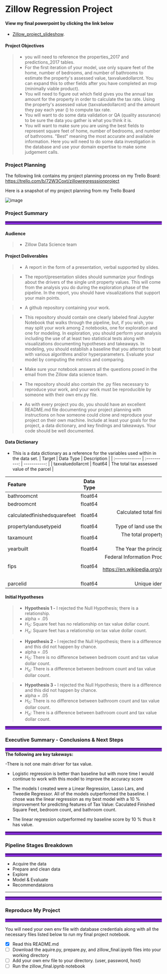 # Zillow Regression Project

#### View my final powerpoint by clicking the link below
- [Zillow_project_slideshow](https://www.canva.com/design/DAEhUSbRcyM/4YXSwC3HlhsAWvHlPb94xg/view?utm_content=DAEhUSbRcyM&utm_campaign=designshare&utm_medium=link&utm_source=publishsharelink).

#### Project Objectives
> - you will need to reference the properties_2017 and predictions_2017 tables.
> - For the first iteration of your model, use only square feet of the home, number of bedrooms, and number of bathrooms to estimate the property's assessed value, taxvaluedollarcnt. You can expand this to other fields after you have completed an mvp (minimally viable product).
> - You will need to figure out which field gives you the annual tax amount for the property in order to calculate the tax rate. Using the property's assessed value (taxvaluedollarcnt) and the amount they pay each year (<field name>) to compute tax rate.
> - You will want to do some data validation or QA (quality assurance) to be sure the data you gather is what you think it is.
> - You will want to make sure you are using the best fields to represent square feet of home, number of bedrooms, and number of bathrooms. "Best" meaning the most accurate and available information. Here you will need to do some data investigation in the database and use your domain expertise to make some judgement calls.

### Project Planning 

The following link contains my project planning process on my Trello Board: https://trello.com/b/72W3Coxt/zillowregresssionproject

Here is a snapshot of my project planning from my Trello Board

![image](https://user-images.githubusercontent.com/80718476/122064596-e2569880-cdb6-11eb-805f-7bc4c891acf9.png)

### Project Summary
<hr style="border-top: 10px groove blueviolet; margin-top: 1px; margin-bottom: 1px"></hr>


#### Audience
> - Zillow Data Science team

#### Project Deliverables
> - A report in the form of a presentation, verbal supported by slides.

> - The report/presentation slides should summarize your findings about the drivers of the single unit property values. This will come from the analysis you do during the exploration phase of the pipeline. In the report, you should have visualizations that support your main points.

> - A github repository containing your work.

   > - This repository should contain one clearly labeled final Jupyter Notebook that walks through the pipeline, but, if you wish, you may split your work among 2 notebooks, one for exploration and one for modeling. In exploration, you should perform your analysis including the use of at least two statistical tests along with visualizations documenting hypotheses and takeaways. In modeling, you should establish a baseline that you attempt to beat with various algorithms and/or hyperparameters. Evaluate your model by computing the metrics and comparing.

   > - Make sure your notebook answers all the questions posed in the email from the Zillow data science team.

  > - The repository should also contain the .py files necessary to reproduce your work, and your work must be reproducible by someone with their own env.py file.
  
  > - As with every project you do, you should have an excellent README.md file documenting your project planning with instructions on how someone could clone and reproduce your project on their own machine. Include at least your goals for the project, a data dictionary, and key findings and takeaways. Your code should be well documented.


#### Data Dictionary
    
- This is a data dictionary as a reference for the variables used within in the data set.
 |   Target    |  Data Type   | Description    |
| :------------- | :----------: | -----------: |
|  taxvaluedollarcnt | float64   | The total tax assessed value of the parcel |

|   Feature      |  Data Type   | Description    |
| :------------- | :----------: | -----------: |
|  bathroomcnt | float64   | number of bathrooms  |
| bedroomcnt   | float64 | number of bedrooms|
| calculatedfinishedsquarefeet   | float64 | Calculated total finished living area of the home |
| propertylandusetypeid  | float64   | Type of land use the property is zoned for|
| taxamount  | float64 |The total property tax assessed for that assessment year|
| yearbuilt  | float64 |  The Year the principal residence was built |
| fips  | float64 | Federal Information Processing Standard code -  see https://en.wikipedia.org/wiki/FIPS_county_code for more details|
| parcelid | float64 | Unique identifier for parcels (lots) |



#### Initial Hypotheses

> - **Hypothesis 1 -** I rejected the Null Hypothesis; there is a relationship.
> - alpha = .05
> - $H_0$: Square feet has no relationship on tax value dollar count. 
> - $H_a$: Square feet has a relationship on tax value dollar count. 

> - **Hypothesis 2 -** I rejected the Null Hypothesis; there is a difference and this did not happen by chance.
> - alpha = .05
> - $H_0$: There is no difference between bedroom count and tax value dollar count.
> - $H_a$: There is a difference between bedroom count and tax value dollar count.

> - **Hypothesis 3 -** I rejected the Null Hypothesis; there is a difference and this did not happen by chance.
> - alpha = .05
> - $H_0$: There is no difference between bathroom count and tax value dollar count.
> - $H_a$: There is a difference between bathroom count and tax value dollar count.

<hr style="border-top: 10px groove blueviolet; margin-top: 1px; margin-bottom: 1px"></hr>

### Executive Summary - Conclusions & Next Steps
<hr style="border-top: 10px groove blueviolet; margin-top: 1px; margin-bottom: 1px"></hr>
<b>The following are key takeways:</b>

  -There is not one main driver for tax value.
 
 - Logistic regression is better than baseline but with more time I would continue to work with this model to improve the accuracy score
  
  - The models I created were a  Linear Regression, Lasso Lars, and Tweedie Regressor. All of the models outperformed the baseline. I chose was the linear regression as my best model with a 10 % improvement for predicting features of Tax Value: Caculated Finished Square Feet, bedroom count, and bathroom count.
  
  -  The linear regression  outperformed my baseline score by 10 % thus it has value.


<hr style="border-top: 10px groove blueviolet; margin-top: 1px; margin-bottom: 1px"></hr>

### Pipeline Stages Breakdown

<hr style="border-top: 10px groove blueviolet; margin-top: 1px; margin-bottom: 1px"></hr>

- Acquire the data
- Prepare and clean data
- Explore 
- Model & Evaluate
- Recommendataions


___

<hr style="border-top: 10px groove blueviolet; margin-top: 1px; margin-bottom: 1px"></hr>



### Reproduce My Project

<hr style="border-top: 10px groove blueviolet; margin-top: 1px; margin-bottom: 1px"></hr>

You will need your own env file with database credentials along with all the necessary files listed below to run my final project notebook. 
- [x] Read this README.md
- [ ] Download the aquire.py, prepare.py, and zillow_final.ipynb files into your working directory
- [ ] Add your own env file to your directory. (user, password, host)
- [ ] Run the zillow_final.ipynb notebook
